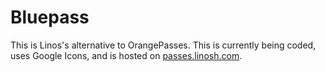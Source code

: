 # Bluepass
This is Linos's alternative to OrangePasses. This is currently being coded, uses Google Icons, and is hosted on [passes.linosh.com](http://passes.linosh.com).
